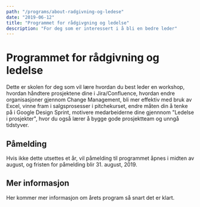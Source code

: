 ```yaml
---
path: "/programs/about-radgivning-og-ledese"
date: "2019-06-12"
title: "Programmet for rådgivgning og ledelse"
description: "For deg som er interessert i å bli en bedre leder"
---
```


# Programmet for rådgivning og ledelse


Dette er skolen for deg som vil lære hvordan du best leder en workshop, 
hvordan håndtere prosjektene dine i Jira/Confluence, 
hvordan endre organisasjoner gjennom Change Management, bli mer effektiv med bruk av Excel, 
vinne fram i salgsprosesser i pitchekurset, endre måten din å tenke på i Google Design Sprint, 
motivere medarbeiderne dine gjennnom "Ledelse i prosjekter", hvor du også lærer å bygge gode prosjektteam 
og unngå tidstyver. 

## Påmelding

Hvis ikke dette utsettes et år, vil påmelding til programmet åpnes i midten av august, og fristen for påmelding blir 31. august, 2019.

## Mer informasjon

Her kommer mer informasjon om årets program så snart det er klart.
